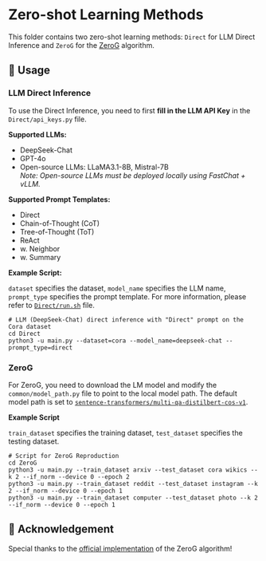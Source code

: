 # Zero-shot Learning Methods 

This folder contains two zero-shot learning methods: `Direct` for LLM Direct Inference and `ZeroG` for the [ZeroG](https://arxiv.org/abs/2402.11235) algorithm. 

## 🚀 Usage 

### LLM Direct Inference

To use the Direct Inference, you need to first **fill in the LLM API Key** in the `Direct/api_keys.py` file.

**Supported LLMs:**
* DeepSeek-Chat
* GPT-4o
* Open-source LLMs: LLaMA3.1-8B, Mistral-7B  
  *Note: Open-source LLMs must be deployed locally using FastChat + vLLM.*

**Supported Prompt Templates:**
* Direct
* Chain-of-Thought (CoT)
* Tree-of-Thought (ToT)
* ReAct
* w. Neighbor
* w. Summary


**Example Script:**

`dataset` specifies the dataset, `model_name` specifies the LLM name, `prompt_type` specifies the prompt template.
For more information, please refer to [`Direct/run.sh`](https://github.com/WxxShirley/LLMGraphBench/blob/main/LLMZeroshot/Direct/run.sh) file.
```shell
# LLM (DeepSeek-Chat) direct inference with "Direct" prompt on the Cora dataset
cd Direct
python3 -u main.py --dataset=cora --model_name=deepseek-chat --prompt_type=direct
```

### ZeroG 

For ZeroG, you need to download the LM model and modify the `common/model_path.py` file to point to the local model path. The default model path is set to [`sentence-transformers/multi-qa-distilbert-cos-v1`](https://huggingface.co/sentence-transformers/multi-qa-distilbert-cos-v1).


**Example Script**

`train_dataset` specifies the training dataset, `test_dataset` specifies the testing dataset.
```shell
# Script for ZeroG Reproduction
cd ZeroG
python3 -u main.py --train_dataset arxiv --test_dataset cora wikics --k 2 --if_norm --device 0 --epoch 2 
python3 -u main.py --train_dataset reddit --test_dataset instagram --k 2 --if_norm --device 0 --epoch 1 
python3 -u main.py --train_dataset computer --test_dataset photo --k 2 --if_norm --device 0 --epoch 1
```

## 🙏 Acknowledgement 

Special thanks to the [official implementation](https://github.com/NineAbyss/ZeroG) of the ZeroG algorithm!
